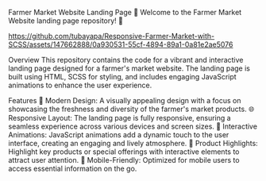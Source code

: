 Farmer Market Website Landing Page
🌾 Welcome to the Farmer Market Website landing page repository! 🍅


https://github.com/tubayapa/Responsive-Farmer-Market-with-SCSS/assets/147662888/0a930531-55cf-4894-89a1-0a81e2ae5076




Overview
This repository contains the code for a vibrant and interactive landing page designed for a farmer's market website. The landing page is built using HTML, SCSS for styling, and includes engaging JavaScript animations to enhance the user experience.

Features
🎨 Modern Design: A visually appealing design with a focus on showcasing the freshness and diversity of the farmer's market products.
🌐 Responsive Layout: The landing page is fully responsive, ensuring a seamless experience across various devices and screen sizes.
🔄 Interactive Animations: JavaScript animations add a dynamic touch to the user interface, creating an engaging and lively atmosphere.
🍇 Product Highlights: Highlight key products or special offerings with interactive elements to attract user attention.
📱 Mobile-Friendly: Optimized for mobile users to access essential information on the go.
